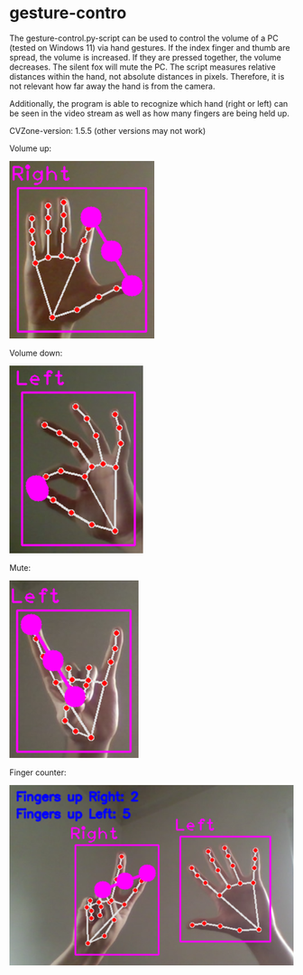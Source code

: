 # gesture-contro

The gesture-control.py-script can be used to control the volume of a PC (tested on Windows 11) via hand gestures. If the index finger and thumb are spread, the volume is increased. If they are pressed together, the volume decreases. The silent fox will mute the PC. 
The script measures relative distances within the hand, not absolute distances in pixels. Therefore, it is not relevant how far away the hand is from the camera.

Additionally, the program is able to recognize which hand (right or left) can be seen in the video stream as well as how many fingers are being held up.

CVZone-version: 1.5.5 (other versions may not work)

Volume up:

![Volume up](https://raw.githubusercontent.com/benediktaugenstein/gesture-control/main/images/vol_up.png "test")

Volume down:

![Volume down](https://raw.githubusercontent.com/benediktaugenstein/gesture-control/main/images/vol_down.png)

Mute:

![Mute](https://raw.githubusercontent.com/benediktaugenstein/gesture-control/main/images/silent_fox.png)

Finger counter:

![Finger counter](https://raw.githubusercontent.com/benediktaugenstein/gesture-control/main/images/fingers_up.png)
